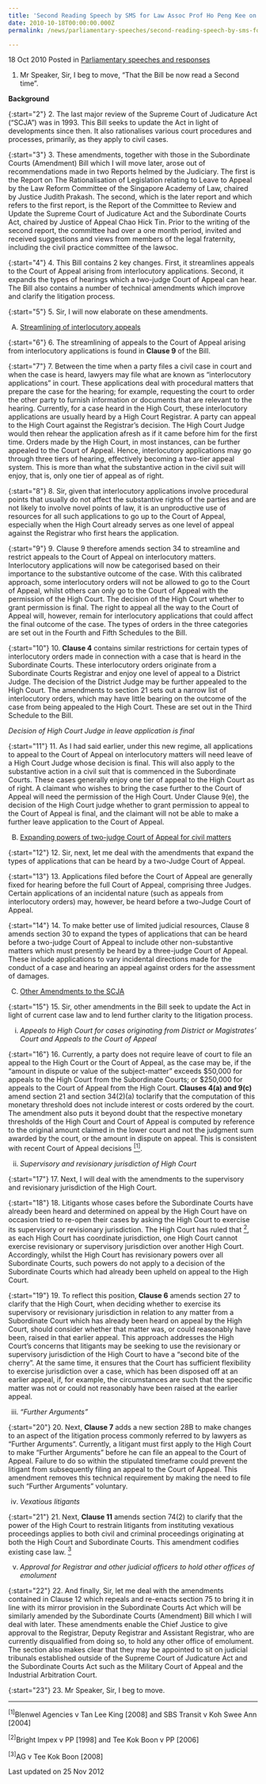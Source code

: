 ```yaml
---
title: 'Second Reading Speech by SMS for Law Assoc Prof Ho Peng Kee on the Supreme Court of Judicature (Amendment) Bill'
date: 2010-10-18T00:00:00.000Z
permalink: /news/parliamentary-speeches/second-reading-speech-by-sms-for-law-assoc-prof-ho-peng-kee-on-the-supreme-court-of-judicature/

---
```



18 Oct 2010 Posted in [Parliamentary speeches and responses](/news/parliamentary-speeches) 

1. Mr Speaker, Sir, I beg to move, “That the Bill be now read a Second time”.

**Background**

{:start="2"}
2. The last major review of the Supreme Court of Judicature Act (“SCJA”) was in 1993. This Bill seeks to update the Act in light of developments since then. It also rationalises various court procedures and processes, primarily, as they apply to civil cases.

{:start="3"}
3. These amendments, together with those in the Subordinate Courts (Amendment) Bill which I will move later, arose out of recommendations made in two Reports helmed by the Judiciary. The first is the Report on The Rationalisation of Legislation relating to Leave to Appeal by the Law Reform Committee of the Singapore Academy of Law, chaired by Justice Judith Prakash. The second, which is the later report and which refers to the first report, is the Report of the Committee to Review and Update the Supreme Court of Judicature Act and the Subordinate Courts Act, chaired by Justice of Appeal Chao Hick Tin. Prior to the writing of the second report, the committee had over a one month period, invited and received suggestions and views from members of the legal fraternity, including the civil practice committee of the lawsoc.

{:start="4"}
4. This Bill contains 2 key changes. First, it streamlines appeals to the Court of Appeal arising from interlocutory applications. Second, it expands the types of hearings which a two-judge Court of Appeal can hear. The Bill also contains a number of technical amendments which improve and clarify the litigation process.

{:start="5"}
5. Sir, I will now elaborate on these amendments.

<ol style="list-style-type: upper-alpha">
<li><u>Streamlining of interlocutory appeals</u></li>
</ol>


{:start="6"}
6. The streamlining of appeals to the Court of Appeal arising from interlocutory applications is found in **Clause 9** of the Bill.

{:start="7"}
7. Between the time when a party files a civil case in court and when the case is heard, lawyers may file what are known as “interlocutory applications” in court. These applications deal with procedural matters that prepare the case for the hearing; for example, requesting the court to order the other party to furnish information or documents that are relevant to the hearing. Currently, for a case heard in the High Court, these interlocutory applications are usually heard by a High Court Registrar. A party can appeal to the High Court against the Registrar’s decision. The High Court Judge would then rehear the application afresh as if it came before him for the first time. Orders made by the High Court, in most instances, can be further appealed to the Court of Appeal. Hence, interlocutory applications may go through three tiers of hearing, effectively becoming a two-tier appeal system. This is more than what the substantive action in the civil suit will enjoy, that is, only one tier of appeal as of right.

{:start="8"}
8. Sir, given that interlocutory applications involve procedural points that usually do not affect the substantive rights of the parties and are not likely to involve novel points of law, it is an unproductive use of resources for all such applications to go up to the Court of Appeal, especially when the High Court already serves as one level of appeal against the Registrar who first hears the application.

{:start="9"}
9. Clause 9 therefore amends section 34 to streamline and restrict appeals to the Court of Appeal on interlocutory matters. Interlocutory applications will now be categorised based on their importance to the substantive outcome of the case. With this calibrated approach, some interlocutory orders will not be allowed to go to the Court of Appeal, whilst others can only go to the Court of Appeal with the permission of the High Court. The decision of the High Court whether to grant permission is final. The right to appeal all the way to the Court of Appeal will, however, remain for interlocutory applications that could affect the final outcome of the case. The types of orders in the three categories are set out in the Fourth and Fifth Schedules to the Bill. 

{:start="10"}
10. **Clause 4** contains similar restrictions for certain types of interlocutory orders made in connection with a case that is heard in the Subordinate Courts. These interlocutory orders originate from a Subordinate Courts Registrar and enjoy one level of appeal to a District Judge. The decision of the District Judge may be further appealed to the High Court. The amendments to section 21 sets out a narrow list of interlocutory orders, which may have little bearing on the outcome of the case from being appealed to the High Court.  These are set out in the Third Schedule to the Bill.

*Decision of High Court Judge in leave application is final*

{:start="11"}
11. As I had said earlier, under this new regime, all applications to appeal to the Court of Appeal on interlocutory matters will need leave of a High Court Judge whose decision is final. This will also apply to the substantive action in a civil suit that is commenced in the Subordinate Courts. These cases generally enjoy one tier of appeal to the High Court as of right. A claimant who wishes to bring the case further to the Court of Appeal will need the permission of the High Court. Under Clause 9(e), the decision of the High Court judge whether to grant permission to appeal to the Court of Appeal is final, and the claimant will not be able to make a further leave application to the Court of Appeal.



<ol start="2" style="list-style-type: upper-alpha">
<li><u> Expanding powers of two-judge Court of Appeal for civil matters</u></li>
</ol>

{:start="12"}
12. Sir, next, let me deal with the amendments that expand the types of applications that can be heard by a two-Judge Court of Appeal.

{:start="13"}
13. Applications filed before the Court of Appeal are generally fixed for hearing before the full Court of Appeal, comprising three Judges. Certain applications of an incidental nature (such as appeals from interlocutory orders) may, however, be heard before a two-Judge Court of Appeal.

{:start="14"}
14. To make better use of limited judicial resources, Clause 8 amends section 30 to expand the types of applications that can be heard before a two-judge Court of Appeal to include other non-substantive matters which must presently be heard by a three-judge Court of Appeal. These include applications to vary incidental directions made for the conduct of a case and hearing an appeal against orders for the assessment of damages.


<ol start="3" style="list-style-type: upper-alpha">
<li><u>Other Amendments to the SCJA</u></li>
</ol>

{:start="15"}
15. Sir, other amendments in the Bill seek to update the Act in light of current case law and to lend further clarity to the litigation process.


<ol style="list-style-type: lower-roman">
<li><i>Appeals to High Court for cases originating from District or Magistrates’ Court and Appeals to the Court of Appeal</i></li>
</ol>


{:start="16"}
16. Currently, a party does not require leave of court to file an appeal to the High Court or the Court of Appeal, as the case may be, if the “amount in dispute or value of the subject-matter” exceeds $50,000 for appeals to the High Court from the Subordinate Courts; or $250,000 for appeals to the Court of Appeal from the High Court. **Clauses 4(a) and 9(c)** amend section 21 and section 34(2)(a) toclarify that the computation of this monetary threshold does not include interest or costs ordered by the court. The amendment also puts it beyond doubt that the respective monetary thresholds of the High Court and Court of Appeal is computed by reference to the original amount claimed in the lower court and not the judgment sum awarded by the court, or the amount in dispute on appeal. This is consistent with recent Court of Appeal decisions <a href="#fn1"><sup>[1]</sup></a>.

<ol start="2" style="list-style-type: lower-roman">
<li><i>Supervisory and revisionary jurisdiction of High Court</i></li>
</ol>

{:start="17"}
17. Next, I will deal with the amendments to the supervisory and revisionary jurisdiction of the High Court.

{:start="18"}
18. Litigants whose cases before the Subordinate Courts have already been heard and determined on appeal by the High Court have on occasion tried to re-open their cases by asking the High Court to exercise its supervisory or revisionary jurisdiction. The High Court has ruled that <a href="#fn2"><sup>2</sup></a>, as each High Court has coordinate jurisdiction, one High Court cannot exercise revisionary or supervisory jurisdiction over another High Court. Accordingly, whilst the High Court has revisionary powers over all Subordinate Courts, such powers do not apply to a decision of the Subordinate Courts which had already been upheld on appeal to the High Court.

{:start="19"}
19. To reflect this position, **Clause 6** amends section 27 to clarify that the High Court, when deciding whether to exercise its supervisory or revisionary jurisdiction in relation to any matter from a Subordinate Court which has already been heard on appeal by the High Court, should consider whether that matter was, or could reasonably have been, raised in that earlier appeal. This approach addresses the High Court’s concerns that litigants may be seeking to use the revisionary or supervisory jurisdiction of the High Court to have a “second bite of the cherry”. At the same time, it ensures that the Court has sufficient flexibility to exercise jurisdiction over a case,  which has been disposed off at an earlier appeal, if, for example, the circumstances are such that the specific matter was not or could not reasonably have been raised at the earlier appeal.

<ol start="3" style="list-style-type: lower-roman">
<li><i> “Further Arguments” </i></li>
</ol>

{:start="20"}
20. Next, **Clause 7** adds a new section 28B to make changes to an aspect of the litigation process commonly referred to by lawyers as “Further Arguments”. Currently, a litigant must first apply to the High Court to make “Further Arguments” before he can file an appeal to the Court of Appeal. Failure to do so within the stipulated timeframe could prevent the litigant from subsequently filing an appeal to the Court of Appeal. This amendment removes this technical requirement by making the need to file such “Further Arguments” voluntary.


<ol start="4" style="list-style-type: lower-roman">
<li><i>Vexatious litigants</i></li>
</ol>

{:start="21"}
21. Next, **Clause 11** amends section 74(2) to clarify that the power of the High Court to restrain litigants from instituting vexatious proceedings applies to both civil and criminal proceedings originating at both the High Court and Subordinate Courts. This amendment codifies existing case law. <a href="#fn3"><sup>3</sup></a>

<ol start="5" style="list-style-type: lower-roman">
<li><i>Approval for Registrar and other judicial officers to hold other offices of emolument  </i></li>
</ol>


{:start="22"}
22. And finally, Sir, let me deal with the amendments contained in Clause 12 which repeals and re-enacts section 75 to bring it in line with its mirror provision in the Subordinate Courts Act which will be similarly amended by the Subordinate Courts (Amendment) Bill which I will deal with later. These amendments enable the Chief Justice to give approval to the Registrar, Deputy Registrar and Assistant Registrar, who are currently disqualified from doing so, to hold any other office of emolument. The section also makes clear that they may be appointed to sit on judicial tribunals established outside of the Supreme Court of Judicature Act and the Subordinate Courts Act such as the Military Court of Appeal and the Industrial Arbitration Court.

{:start="23"}
23. Mr Speaker, Sir, I beg to move.


---
<p id="fn1"><sup>[1]</sup>Blenwel Agencies v Tan Lee King [2008] and SBS Transit v Koh Swee Ann [2004]</p>
<p id="fn2"><sup>[2]</sup>Bright Impex v PP [1998] and Tee Kok Boon v PP [2006] </p>
<p id="fn3"><sup>[3]</sup>AG v Tee Kok Boon [2008] </p>


<p class="right-side-updated">Last updated on 25 Nov 2012</p> 

